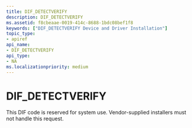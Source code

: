 ```yaml
---
title: DIF_DETECTVERIFY
description: DIF_DETECTVERIFY
ms.assetid: f8cbeaae-0019-414c-8688-1bdc08bef1f8
keywords: ["DIF_DETECTVERIFY Device and Driver Installation"]
topic_type:
- apiref
api_name:
- DIF_DETECTVERIFY
api_type:
- NA
ms.localizationpriority: medium
---
```


# DIF_DETECTVERIFY


This DIF code is reserved for system use. Vendor-supplied installers must not handle this request.

 

 





